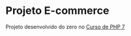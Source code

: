 # Projeto E-commerce

Projeto desenvolvido do zero no [Curso de PHP 7](https://www.udemy.com/curso-completo-de-php-7/) 